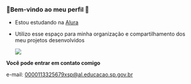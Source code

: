 ### 💙Bem-vindo ao meu perfil 💙

- Estou estudando na [Alura](https://www.alura.com.br)
- Utilizo esse espaço para minha organização e compartilhamento dos meu projetos desenvolvidos

  ![](https://media.tenor.com/P9OK8TYaoRcAAAAM/gato.gif)

**Você pode entrar em contato comigo**

e-mail: 0000113325679xsp@al.educacao.sp.gov.br
